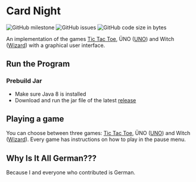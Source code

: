 # Card Night

![GitHub milestone](https://img.shields.io/github/milestones/progress/Finnomator/CardNight/1)
![GitHub issues](https://img.shields.io/github/issues/Finnomator/CardNight)
![GitHub code size in bytes](https://img.shields.io/github/languages/code-size/Finnomator/CardNight)

An implementation of the games [Tic Tac Toe](https://en.wikipedia.org/wiki/Tic-tac-toe), ÜNO ([UNO](https://en.wikipedia.org/wiki/Uno_(card_game))) and Witch ([Wizard](https://en.wikipedia.org/wiki/Wizard_(card_game))) with a graphical user interface.

## Run the Program

### Prebuild Jar

- Make sure Java 8 is installed
- Download and run the jar file of the latest [release](https://github.com/Finnomator/CardNight/releases)

## Playing a game

You can choose between three games: [Tic Tac Toe](https://en.wikipedia.org/wiki/Tic-tac-toe), ÜNO ([UNO](https://en.wikipedia.org/wiki/Uno_(card_game))) and Witch ([Wizard](https://en.wikipedia.org/wiki/Wizard_(card_game))). Every game has instructions on how to play in the pause menu.

## Why Is It All German???

Because I and everyone who contributed is German.
